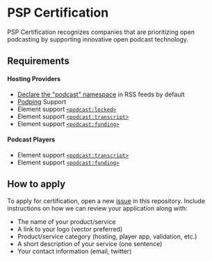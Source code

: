 # PSP Certification
PSP Certification recognizes companies that are prioritizing open podcasting by supporting innovative open podcast technology.

## Requirements
#### Hosting Providers
* [Declare the "podcast" namespace](https://github.com/Podcast-Standards-Project/PSP-1-Podcast-RSS-Specification/blob/main/0.9.md#namespace-declarations) in RSS feeds by default
* [Podping](https://github.com/Podcastindex-org/podping.cloud) Support
* Element support [`<podcast:locked>`](https://github.com/Podcast-Standards-Project/PSP-1-Podcast-RSS-Specification/blob/main/0.9.md#podcastlocked)
* Element support [`<podcast:transcript>`](https://github.com/Podcast-Standards-Project/PSP-1-Podcast-RSS-Specification/blob/main/0.9.md#podcasttranscript)
* Element support [`<podcast:funding>`](https://github.com/Podcast-Standards-Project/PSP-1-Podcast-RSS-Specification/blob/main/0.9.md#podcastfunding)

#### Podcast Players
* Element support [`<podcast:transcript>`](https://github.com/Podcast-Standards-Project/PSP-1-Podcast-RSS-Specification/blob/main/0.9.md#podcasttranscript)
* Element support [`<podcast:funding>`](https://github.com/Podcast-Standards-Project/PSP-1-Podcast-RSS-Specification/blob/main/0.9.md#podcastfunding)

## How to apply
To apply for certification, open a new [issue](https://github.com/Podcast-Standards-Project/Certification/issues) in this repository. Include instructions on how we can review your application along with:
* The name of your product/service
* A link to your logo (vector preferred)
* Product/service category (hosting, player app, validation, etc.)
* A short description of your service (one sentence)
* Your contact information (email, twitter)

